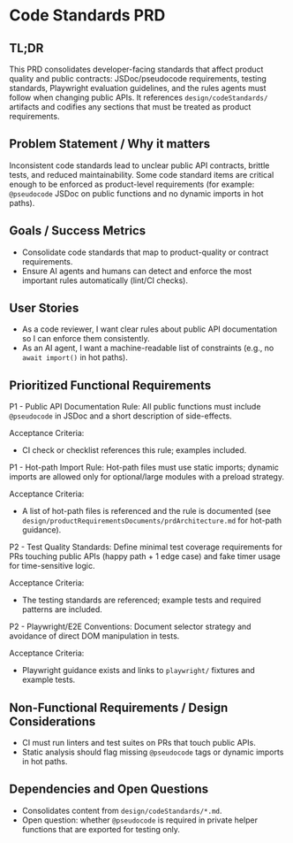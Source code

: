# Code Standards PRD

## TL;DR

This PRD consolidates developer-facing standards that affect product quality and public contracts: JSDoc/pseudocode requirements, testing standards, Playwright evaluation guidelines, and the rules agents must follow when changing public APIs. It references `design/codeStandards/` artifacts and codifies any sections that must be treated as product requirements.

## Problem Statement / Why it matters

Inconsistent code standards lead to unclear public API contracts, brittle tests, and reduced maintainability. Some code standard items are critical enough to be enforced as product-level requirements (for example: `@pseudocode` JSDoc on public functions and no dynamic imports in hot paths).

## Goals / Success Metrics

- Consolidate code standards that map to product-quality or contract requirements.
- Ensure AI agents and humans can detect and enforce the most important rules automatically (lint/CI checks).

## User Stories

- As a code reviewer, I want clear rules about public API documentation so I can enforce them consistently.
- As an AI agent, I want a machine-readable list of constraints (e.g., no `await import()` in hot paths).

## Prioritized Functional Requirements

P1 - Public API Documentation Rule: All public functions must include `@pseudocode` in JSDoc and a short description of side-effects.

Acceptance Criteria:

- CI check or checklist references this rule; examples included.

P1 - Hot-path Import Rule: Hot-path files must use static imports; dynamic imports are allowed only for optional/large modules with a preload strategy.

Acceptance Criteria:

- A list of hot-path files is referenced and the rule is documented (see `design/productRequirementsDocuments/prdArchitecture.md` for hot-path guidance).

P2 - Test Quality Standards: Define minimal test coverage requirements for PRs touching public APIs (happy path + 1 edge case) and fake timer usage for time-sensitive logic.

Acceptance Criteria:

- The testing standards are referenced; example tests and required patterns are included.

P2 - Playwright/E2E Conventions: Document selector strategy and avoidance of direct DOM manipulation in tests.

Acceptance Criteria:

- Playwright guidance exists and links to `playwright/` fixtures and example tests.

## Non-Functional Requirements / Design Considerations

- CI must run linters and test suites on PRs that touch public APIs.
- Static analysis should flag missing `@pseudocode` tags or dynamic imports in hot paths.

## Dependencies and Open Questions

- Consolidates content from `design/codeStandards/*.md`.
- Open question: whether `@pseudocode` is required in private helper functions that are exported for testing only.
